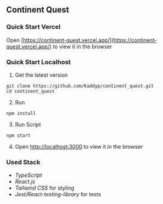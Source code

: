 ## Continent Quest

### Quick Start Vercel

Open [https://continent-quest.vercel.app/](https://continent-quest.vercel.app/) to view it in the browser

### Quick Start Localhost

1. Get the latest version

```shell
git clone https://github.com/Kaddyp/continent_quest.git
cd continent_quest
```

2. Run

```shell
npm install
```

3. Run Script 

```shell
npm start
```

4. Open [http://localhost:3000](http://localhost:3000) to view it in the browser

### Used Stack

- _TypeScript_
- _React.js_
- _Tailwind CSS_ for styling
- _Jest/React-testing-library_ for tests